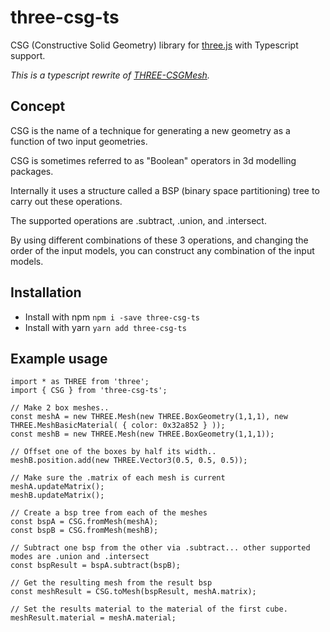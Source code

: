 # three-csg-ts

CSG (Constructive Solid Geometry) library for [three.js](https://github.com/mrdoob/three.js/) with Typescript support.

_This is a typescript rewrite of [THREE-CSGMesh](https://github.com/manthrax/THREE-CSGMesh)._

## Concept

CSG is the name of a technique for generating a new geometry as a function of two input geometries.

CSG is sometimes referred to as "Boolean" operators in 3d modelling packages.

Internally it uses a structure called a BSP (binary space partitioning) tree to carry out these operations.

The supported operations are .subtract, .union, and .intersect.

By using different combinations of these 3 operations, and changing the order of the input models, you can construct any combination of the input models.

## Installation

- Install with npm `npm i -save three-csg-ts`
- Install with yarn `yarn add three-csg-ts`

## Example usage

```
import * as THREE from 'three';
import { CSG } from 'three-csg-ts';

// Make 2 box meshes..
const meshA = new THREE.Mesh(new THREE.BoxGeometry(1,1,1), new THREE.MeshBasicMaterial( { color: 0x32a852 } ));
const meshB = new THREE.Mesh(new THREE.BoxGeometry(1,1,1));

// Offset one of the boxes by half its width..
meshB.position.add(new THREE.Vector3(0.5, 0.5, 0.5));

// Make sure the .matrix of each mesh is current
meshA.updateMatrix();
meshB.updateMatrix();

// Create a bsp tree from each of the meshes
const bspA = CSG.fromMesh(meshA);
const bspB = CSG.fromMesh(meshB);

// Subtract one bsp from the other via .subtract... other supported modes are .union and .intersect
const bspResult = bspA.subtract(bspB);

// Get the resulting mesh from the result bsp
const meshResult = CSG.toMesh(bspResult, meshA.matrix);

// Set the results material to the material of the first cube.
meshResult.material = meshA.material;
```

